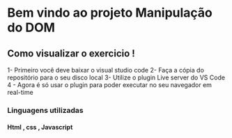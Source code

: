 # Bem vindo ao projeto Manipulação do DOM
## Como visualizar o exercicio !
1- Primeiro você deve baixar o visual studio code
2- Faça a cópia do repositório para o seu disco local
3- Utilize o plugin Live server do VS Code
4 - Agora é só usar o plugin para poder executar no seu navegador em real-time
### Linguagens utilizadas 
#### Html , css , Javascript